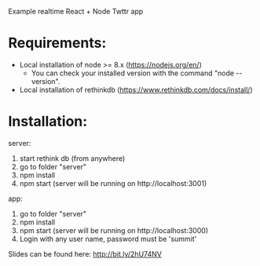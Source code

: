 Example realtime React + Node Twttr app

# Requirements:
* Local installation of node >= 8.x    (https://nodejs.org/en/)
    * You can check your installed version with the command "node --version".
* Local installation of rethinkdb (https://www.rethinkdb.com/docs/install/)

# Installation:

server:

1. start rethink db (from anywhere)
2. go to folder "server"
3. npm install
4. npm start (server will be running on http://localhost:3001)


app:
1. go to folder "server"
2. npm install
3. npm start (server will be running on http://localhost:3000)
4. Login with any user name, password must be 'summit'


Slides can be found here:
http://bit.ly/2hU74NV
 

 
